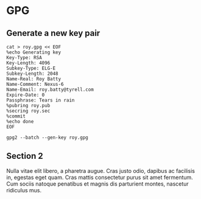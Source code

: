 # GPG

## Generate a new key pair

```
cat > roy.gpg << EOF
%echo Generating key
Key-Type: RSA
Key-Length: 4096
Subkey-Type: ELG-E
Subkey-Length: 2048
Name-Real: Roy Batty
Name-Comment: Nexus-6
Name-Email: roy.batty@tyrell.com
Expire-Date: 0
Passphrase: Tears in rain
%pubring roy.pub
%secring roy.sec
%commit
%echo done
EOF
```

```
gpg2 --batch --gen-key roy.gpg
```


## Section 2

Nulla vitae elit libero, a pharetra augue. Cras justo odio, dapibus ac facilisis in, egestas eget quam. Cras mattis consectetur purus sit amet fermentum. Cum sociis natoque penatibus et magnis dis parturient montes, nascetur ridiculus mus.
